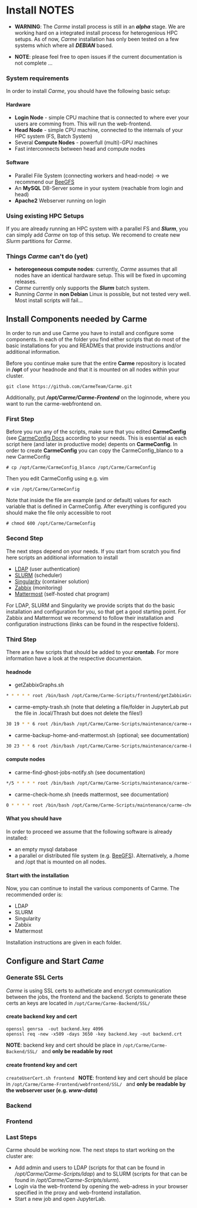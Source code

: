 # Install NOTES
* **WARNING**: The *Carme* install process is still in an ***alpha*** stage. We are working hard on a integrated install process for heterogenious HPC setups. As of now, *Carme* installation has only been tested on a few systems which where all ***DEBIAN*** based.

* **NOTE**: please feel free to open issues if the current documentation is not complete ...

### System requirements
In order to install *Carme*, you should have the following basic setup:
#### Hardware
* **Login Node** - simple CPU machine that is connected to where ever your users are comming from. This will run the web-frontend.
* **Head Node** - simple CPU machine, connected to the internals of your HPC system (FS, Batch System)
* Several **Compute Nodes** - powerfull (multi)-GPU machines
* Fast interconnects between head and compute nodes

#### Software
* Parallel File System (connecting workers and head-node) -> we recommend our [BeeGFS](https://www.beegfs.io/content/)
* An **MySQL** DB-Server some in your system (reachable from login and head)
* **Apache2** Webserver running on login

### Using existing HPC Setups
If you are already running an HPC system with a parallel FS and ***Slurm***, you can simply add *Carme* on top of this setup. We recomend to create new *Slurm* partitions for *Carme*.

### Things *Carme* can't do (yet)
* **heterogeneous compute nodes**: currently, *Carme* assumes that all nodes have an identical hardware setup. This will be fixed in upcoming releases.
* *Carme* currently only supports the ***Slurm*** batch system.
* Running *Carme* in **non Debian** Linux is possible, but not tested very well. Most install scripts will fail...


## Install Components needed by Carme
In order to run and use Carme you have to install and configure some components. In each of the folder you find either scripts that do most of the basic installations for you and READMEs that provide instructions and/or additional information.

Before you continue make sure that the entire **Carme** repository is located in **/opt** of your headnode and that it is mounted on all nodes within your cluster. 

`` git clone https://github.com/CarmeTeam/Carme.git ``

Additionally, put **_/opt/Carme/Carme-Frontend_** on the loginnode, where you want to run the carme-webfrontend on.

### First Step
Before you run any of the scripts, make sure that you edited **CarmeConfig** (see [CarmeConfig Docs](../CarmeConfig.md) according to your needs. This is essential as each script here (and later in productive mode) depents on **CarmeConfig**.
In order to create **CarmeConfig** you can copy the CarmeConfig_blanco to a new CarmeConfig
```console
# cp /opt/Carme/CarmeConfig_blanco /opt/Carme/CarmeConfig
```
Then you edit CarmeConfig using e.g. vim
```console
# vim /opt/Carme/CarmeConfig
```
Note that inside the file are example (and or default) values for each variable that is defined in CarmeConfig.
After everything is configured you should make the file only accessible to root
```console
# chmod 600 /opt/Carme/CarmeConfig
```

### Second Step
The next steps depend on your needs. If you start from scratch you find here scripts an additional information to install

* [LDAP](Carme-Install-LDAP) (user authentication)
* [SLURM](Carme-Install-Slurm) (scheduler)
* [Singularity](Carme-Install-Singularity) (container solution)
* [Zabbix](Carme-Install-Zabbix) (monitoring)
* [Mattermost](Carme-Install-Mattermost) (self-hosted chat program)

For LDAP, SLURM and Singularity we provide scripts that do the basic installation and configuration for you, so that get a good starting point. For Zabbix and Mattermost we recommend to follow their installation and configuration instructions (links can be found in the respective folders).

### Third Step
There are a few scripts that should be added to your **crontab**. For more information have a look at the respective documentaion.

#### headnode
* getZabbixGraphs.sh
```bash
* * * * * root /bin/bash /opt/Carme/Carme-Scripts/frontend/getZabbixGraphs.sh
```
* carme-empty-trash.sh (note that deleting a file/folder in JupyterLab put the file in .local/Thrash but does not delete the files!)
```bash
30 19 * * 6 root /bin/bash /opt/Carme/Carme-Scripts/maintenance/carme-empty-trash.sh
```
* carme-backup-home-and-mattermost.sh (optional; see documentation)
```bash
30 23 * * 6 root /bin/bash /opt/Carme/Carme-Scripts/maintenance/carme-backup-home-and-mattermost.sh
```

#### compute nodes
* carme-find-ghost-jobs-notify.sh (see documentation)
```bash
*/5 * * * * root /bin/bash /opt/Carme/Carme-Scripts/maintenance/carme-find-ghost-jobs-notify.sh
```
* carme-check-home.sh (needs mattermost, see documentation)
```bash
0 * * * * root /bin/bash /opt/Carme/Carme-Scripts/maintenance/carme-check-home.sh
```


#### What you should have
In order to proceed we assume that the following software is already installed:

* an empty mysql database
* a parallel or distributed file system (e.g. [BeeGFS](https://www.beegfs.io)). Alternatively, a /home and /opt that is mounted on all nodes.


#### Start with the installation
Now, you can continue to install the various components of Carme. The recommended order is:

* LDAP
* SLURM
* Singularity
* Zabbix
* Mattermost

Installation instructions are given in each folder.

## Configure and Start *Came*

### Generate SSL Certs
*Carme* is using SSL certs to autheticate and encrypt communication between the jobs, the frontend and the backend. Scripts to generate these certs an keys are located in ``/opt/Carme/Carme-Backend/SSL/ ``

#### create backend key and cert
```
openssl genrsa  -out backend.key 4096
openssl req -new -x509 -days 3650 -key backend.key -out backend.crt
```
**NOTE**: backend key and cert should be place in ``/opt/Carme/Carme-Backend/SSL/ `` and **only be readable by root**
 
#### create frontend key and cert
``createUserCert.sh frontend ``
**NOTE**: frontend key and cert should be place in ``/opt/Carme/Carme-Frontend/webfrontend/SSL/ `` and **only be readable by the webserver user (e.g. _www-data_)**

### Backend

### Frontend

### Last Steps
Carme should be working now. The next steps to start working on the cluster are:

* Add admin and users to LDAP (scripts for that can be found in _/opt/Carme/Carme-Scripts/ldap_) and to SLURM (scripts for that can be found in _/opt/Carme/Carme-Scripts/slurm_).
* Login via the web-frontend by opening the web-adress in your browser specified in the proxy and web-frontend installation.
* Start a new job and open JupyterLab.
